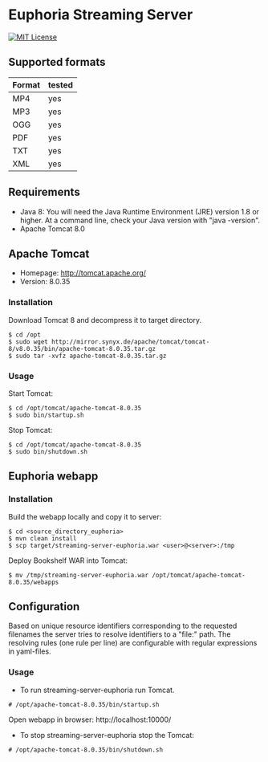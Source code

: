# Euphoria Streaming Server

[![MIT License](https://img.shields.io/badge/license-MIT-blue.svg)](LICENSE)

## Supported formats

| Format | tested
| ------ | ------
| MP4    | yes
| MP3    | yes
| OGG    | yes
| PDF    | yes
| TXT    | yes
| XML    | yes


## Requirements

* Java 8: You will need the Java Runtime Environment (JRE) version 1.8 or higher. At a command line, check your Java version with "java -version".
* Apache Tomcat 8.0

## Apache Tomcat

* Homepage: http://tomcat.apache.org/
* Version: 8.0.35

### Installation

Download Tomcat 8 and decompress it to target directory.

```shell
$ cd /opt
$ sudo wget http://mirror.synyx.de/apache/tomcat/tomcat-8/v8.0.35/bin/apache-tomcat-8.0.35.tar.gz
$ sudo tar -xvfz apache-tomcat-8.0.35.tar.gz
```

### Usage

Start Tomcat:

```shell
$ cd /opt/tomcat/apache-tomcat-8.0.35
$ sudo bin/startup.sh
```

Stop Tomcat:
```shell
$ cd /opt/tomcat/apache-tomcat-8.0.35
$ sudo bin/shutdown.sh
```

## Euphoria webapp

### Installation

Build the webapp locally and copy it to server:

```shell
$ cd <source_directory_euphoria>
$ mvn clean install
$ scp target/streaming-server-euphoria.war <user>@<server>:/tmp
```

Deploy Bookshelf WAR into Tomcat:

```shell
$ mv /tmp/streaming-server-euphoria.war /opt/tomcat/apache-tomcat-8.0.35/webapps
```

## Configuration

Based on unique resource identifiers corresponding to the requested filenames the server tries to resolve identifiers to a "file:" path.
The resolving rules (one rule per line) are configurable with regular expressions in yaml-files.

### Usage

* To run streaming-server-euphoria run Tomcat.

```shell
# /opt/apache-tomcat-8.0.35/bin/startup.sh
```

Open webapp in browser: http://localhost:10000/

* To stop streaming-server-euphoria stop the Tomcat:

```shell
# /opt/apache-tomcat-8.0.35/bin/shutdown.sh
```

